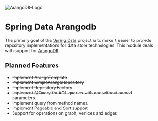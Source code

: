 ![ArangoDB-Logo](https://www.arangodb.com/wp-content/uploads/2012/10/logo_arangodb_transp.png)

# Spring Data Arangodb

The primary goal of the [Spring Data](http://projects.spring.io/spring-data) project is to make it easier to provide repository implementations for data store technologies. 
This module deals with support for [ArangoDB](https://www.arangodb.com).

## Planned Features ##

* ~~Implement ArangoTemplate~~
* ~~Implement SimpleArangoRepository~~
* ~~Implement Repository Factory~~
* ~~Implement @Query for AQL queries with and without named parameters.~~
* Implement query from method names.
* Implement Pageable and Sort support
* Support for operations on graph, vertices and edges

